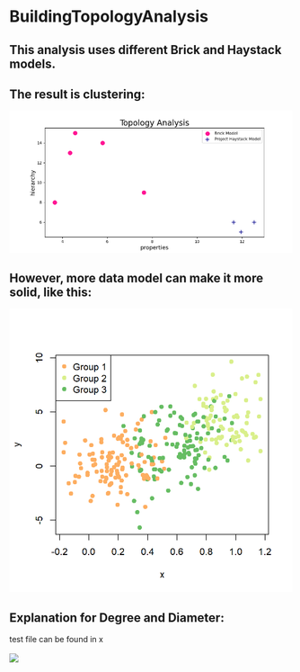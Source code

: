 # BuildingTopologyAnalysis
## This analysis uses different Brick and Haystack models.
## The result is clustering:
<img src="https://github.com/qzc438/BuildingTopologyAnalysis/blob/master/Img/Result.png" />

## However, more data model can make it more solid, like this:
<img src="https://github.com/qzc438/BuildingTopologyAnalysis/blob/master/Img/scatter-plot-group-colors.png" />

## Explanation for Degree and Diameter:
test file can be found in x
<br/>
<br/>
<img src="https://github.com/zqia0007/OROTUND/blob/master/WebContent/img/Library.png" />

